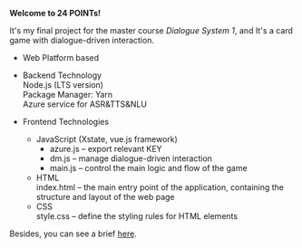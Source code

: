 **Welcome to 24 POINTs!**

It's my final project for the master course *Dialogue System 1*, and It's a card game with dialogue-driven interaction.

- Web Platform based

- Backend Technology<br>
Node.js (LTS version)<br>
Package Manager: Yarn<br>
Azure service for ASR&TTS&NLU<br>

- Frontend Technologies<br>
  - JavaScript (Xstate, vue.js framework)<br>
    - azure.js – export relevant KEY<br>
    - dm.js – manage dialogue-driven interaction <br>
    - main.js – control the main logic and flow of the game<br>
  - HTML<br>
    index.html – the main entry point of the application, containing the structure and layout of the web page<br>
  - CSS<br>
    style.css – define the styling rules for HTML elements

Besides, you can see a brief [here](24_POINTS.pdf).

